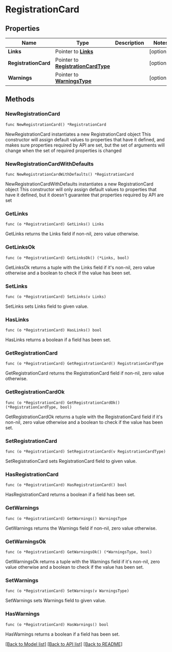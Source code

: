# RegistrationCard

## Properties

Name | Type | Description | Notes
------------ | ------------- | ------------- | -------------
**Links** | Pointer to [**Links**](Links.md) |  | [optional] 
**RegistrationCard** | Pointer to [**RegistrationCardType**](RegistrationCardType.md) |  | [optional] 
**Warnings** | Pointer to [**WarningsType**](WarningsType.md) |  | [optional] 

## Methods

### NewRegistrationCard

`func NewRegistrationCard() *RegistrationCard`

NewRegistrationCard instantiates a new RegistrationCard object
This constructor will assign default values to properties that have it defined,
and makes sure properties required by API are set, but the set of arguments
will change when the set of required properties is changed

### NewRegistrationCardWithDefaults

`func NewRegistrationCardWithDefaults() *RegistrationCard`

NewRegistrationCardWithDefaults instantiates a new RegistrationCard object
This constructor will only assign default values to properties that have it defined,
but it doesn't guarantee that properties required by API are set

### GetLinks

`func (o *RegistrationCard) GetLinks() Links`

GetLinks returns the Links field if non-nil, zero value otherwise.

### GetLinksOk

`func (o *RegistrationCard) GetLinksOk() (*Links, bool)`

GetLinksOk returns a tuple with the Links field if it's non-nil, zero value otherwise
and a boolean to check if the value has been set.

### SetLinks

`func (o *RegistrationCard) SetLinks(v Links)`

SetLinks sets Links field to given value.

### HasLinks

`func (o *RegistrationCard) HasLinks() bool`

HasLinks returns a boolean if a field has been set.

### GetRegistrationCard

`func (o *RegistrationCard) GetRegistrationCard() RegistrationCardType`

GetRegistrationCard returns the RegistrationCard field if non-nil, zero value otherwise.

### GetRegistrationCardOk

`func (o *RegistrationCard) GetRegistrationCardOk() (*RegistrationCardType, bool)`

GetRegistrationCardOk returns a tuple with the RegistrationCard field if it's non-nil, zero value otherwise
and a boolean to check if the value has been set.

### SetRegistrationCard

`func (o *RegistrationCard) SetRegistrationCard(v RegistrationCardType)`

SetRegistrationCard sets RegistrationCard field to given value.

### HasRegistrationCard

`func (o *RegistrationCard) HasRegistrationCard() bool`

HasRegistrationCard returns a boolean if a field has been set.

### GetWarnings

`func (o *RegistrationCard) GetWarnings() WarningsType`

GetWarnings returns the Warnings field if non-nil, zero value otherwise.

### GetWarningsOk

`func (o *RegistrationCard) GetWarningsOk() (*WarningsType, bool)`

GetWarningsOk returns a tuple with the Warnings field if it's non-nil, zero value otherwise
and a boolean to check if the value has been set.

### SetWarnings

`func (o *RegistrationCard) SetWarnings(v WarningsType)`

SetWarnings sets Warnings field to given value.

### HasWarnings

`func (o *RegistrationCard) HasWarnings() bool`

HasWarnings returns a boolean if a field has been set.


[[Back to Model list]](../README.md#documentation-for-models) [[Back to API list]](../README.md#documentation-for-api-endpoints) [[Back to README]](../README.md)



